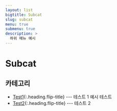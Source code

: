 ```yaml
---
layout: list
bigtitle: Subcat
slug: subcat
menu: true
submenu: true
description: >
  하위 메뉴 예시
---
```


# Subcat

## 카테고리

* [Test1]{:.heading.flip-title} --- 테스트 1 예시 테스트 
* [Test2]{:.heading.flip-title} --- 테스트 2

[Test1]: /test1/
[Test2]: /test2/